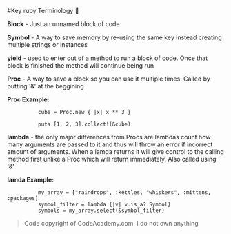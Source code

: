 #Key ruby Terminology :gem:

**Block** - Just an unnamed block of code

**Symbol** - A way to save memory by re-using the same key instead creating multiple strings or instances

**yield** - used to enter out of a method to run a block of code. Once that block is finished the method will continue being run

**Proc** - A way to save a block so you can use it multiple times. Called by putting '&' at the beggining

**Proc Example:** 

              cube = Proc.new { |x| x ** 3 }

              puts [1, 2, 3].collect!(&cube)

**lambda** - the only major differences from Procs are lambdas count how many arguments are passed to it and thus will throw an error if incorrect amount of arguments. When a lamda returns it will give control to the calling method first unlike a Proc which will return immediately. Also called using '&'

**lamda Example:**

              my_array = ["raindrops", :kettles, "whiskers", :mittens, :packages]
              symbol_filter = lambda {|v| v.is_a? Symbol}
              symbols = my_array.select(&symbol_filter)
              
>Code copyright of CodeAcademy.com. I do not own anything